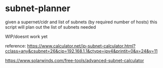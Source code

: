 # subnet-planner
given a supernet/cidr and list of subnets (by required number of hosts) this script will plan out the list of subnets needed

WIP/doesnt work yet

reference:
https://www.calculator.net/ip-subnet-calculator.html?cclass=any&csubnet=26&cip=192.168.1.1&ctype=ipv4&printit=0&x=24&y=11

https://www.solarwinds.com/free-tools/advanced-subnet-calculator
